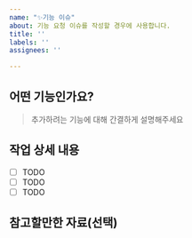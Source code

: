 ```yaml
---
name: "✨기능 이슈"
about: 기능 요청 이슈를 작성할 경우에 사용합니다.
title: ''
labels: ''
assignees: ''

---
```


## 어떤 기능인가요?

> 추가하려는 기능에 대해 간결하게 설명해주세요

## 작업 상세 내용

- [ ] TODO
- [ ] TODO
- [ ] TODO

## 참고할만한 자료(선택)
